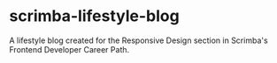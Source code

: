 # scrimba-lifestyle-blog
A lifestyle blog created for the Responsive Design section in Scrimba's Frontend Developer Career Path.
